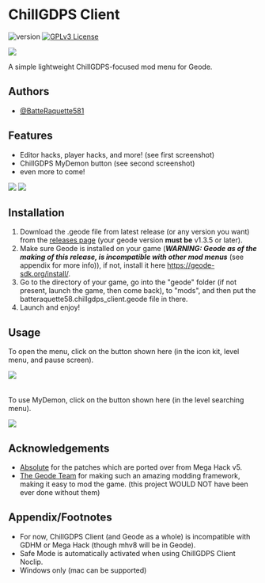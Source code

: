 # ChillGDPS Client

![version](https://img.shields.io/badge/version-1.0.0.beta.1-blue) 
[![GPLv3 License](https://img.shields.io/badge/License-GPL%20v3-yellow.svg)](https://opensource.org/licenses/)

![](https://i.imgur.com/1styzUr.png)

A simple lightweight ChillGDPS-focused mod menu for Geode.


## Authors

- [@BatteRaquette581](https://www.github.com/BatteRaquette581)


## Features

- Editor hacks, player hacks, and more! (see first screenshot)
- ChillGDPS MyDemon button (see second screenshot)
- even more to come!

![](https://i.imgur.com/I2VOVQt.png)
![](https://i.imgur.com/TOxAt0q.png)

## Installation

1. Download the .geode file from latest release (or any version you want) from the [releases page](https://github.com/BatteRaquette581/ChillGDPS-Client/releases) (your geode version **must be** v1.3.5 or later).
2. Make sure Geode is installed on your game (***WARNING: Geode as of the making of this release, is incompatible with other mod menus*** (see appendix for more info)), if not, install it here https://geode-sdk.org/install/.
3. Go to the directory of your game, go into the "geode" folder (if not present, launch the game, then come back), to "mods", and then put the batteraquette58.chillgdps_client.geode file in there.
4. Launch and enjoy!

## Usage

To open the menu, click on the button shown here (in the icon kit, level menu, and pause screen).

![](https://i.imgur.com/1xcL1e4.png)
<br><br><br>
To use MyDemon, click on the button shown here (in the level searching menu).

![](https://i.imgur.com/Ufd6ntj.png)

## Acknowledgements

 - [Absolute](https://github.com/absolute) for the patches which are ported over from Mega Hack v5.
 - [The Geode Team](https://github.com/geode-sdk) for making such an amazing modding framework, making it easy to mod the game. (this project WOULD NOT have been ever done without them)

## Appendix/Footnotes

- For now, ChillGDPS Client (and Geode as a whole) is incompatible with GDHM or Mega Hack (though mhv8 will be in Geode).
- Safe Mode is automatically activated when using ChillGDPS Client Noclip.
- Windows only (mac can be supported)
